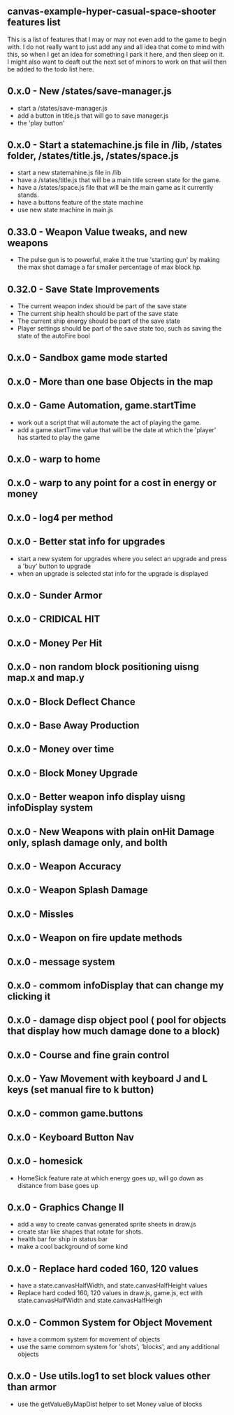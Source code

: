 ## canvas-example-hyper-casual-space-shooter features list

This is a list of features that I may or may not even add to the game to begin with. I do not really want to just add any and all idea that come to mind with this, so when I get an idea for something I park it here, and then sleep on it. I might also want to deaft out the next set of minors to work on that will then be added to the todo list here.

<!-- STATE MACHINE -->
<!--
    I have been putting off creating a state machine becuase I want to focus on the core logic of what the game is first. That is have a game where there is just one state, the main game state, and that is it. However once I do have the core of what the game is worked out, and if I do want to keep working on this project, then at some point I will want to have some kind of main state machine started.
-->

## 0.x.0 - New /states/save-manager.js
* start a /states/save-manager.js
* add a button in title.js that will go to save manager.js
* the 'play button'

## 0.x.0 - Start a statemachine.js file in /lib, /states folder, /states/title.js, /states/space.js
* start a new statemahine.js file in /lib
* have a /states/title.js that will be a main title screen state for the game.
* have a /states/space.js file that will be the main game as it currently stands.
* have a buttons feature of the state machine
* use new state machine in main.js

<!-- IMPROVE FEATURES IN PLACE, FIX BUGS, TWEAK VALUES -->
<!--
    Now that I have basic tools to help me know what the deal is with making money, and how log it takes to get somewhere it is time to use that info to improve features in place. Much of this might involve just tweaking some values to states that are more in line with what they should be for a finished product. At this time I should also focus on fixing known bugs, and simple little problems.

-->

## 0.33.0 - Weapon Value tweaks, and new weapons
* The pulse gun is to powerful, make it the true 'starting gun' by making the max shot damage a far smaller percentage of max block hp.

## 0.32.0 - Save State Improvements
* The current weapon index should be part of the save state
* The current ship health should be part of the save state
* The current ship energy should be part of the save state
* Player settings should be part of the save state too, such as saving the state of the autoFire bool


<!-- INFO and HELP features -->
<!-- 
        From 0.31.x forward I should now add some features that will result in better and cleaner displays of info
    in plave of displaying everything on the canvas all at once, it might be better to have an area that is a kind
    of general info area. Clicking on this area can be uaed to switch between diferent views. There are other features
    that I might want to add like a message system that can be used to display
-->


<!-- BASE OBJECT(S) and SANDBOX -->
## 0.x.0 - Sandbox game mode started
## 0.x.0 - More than one base Objects in the map

<!-- AUTOMATION -->
## 0.x.0 - Game Automation, game.startTime
* work out a script that will automate the act of playing the game.
* add a game.startTime value that will be the date at which the 'player' has started to play the game

<!-- WARP -->
## 0.x.0 - warp to home
## 0.x.0 - warp to any point for a cost in energy or money

<!-- UPGRADE SYSTEM -->
## 0.x.0 - log4 per method
## 0.x.0 - Better stat info for upgrades
* start a new system for upgrades where you select an upgrade and press a 'buy' button to upgrade
* when an upgrade is selected stat info for the upgrade is displayed

<!-- EFFECTS -->
## 0.x.0 - Sunder Armor
## 0.x.0 - CRIDICAL HIT
## 0.x.0 - Money Per Hit

<!-- BLOCKS-->
## 0.x.0 - non random block positioning uisng map.x and map.y
## 0.x.0 - Block Deflect Chance

<!-- MONEY -->
## 0.x.0 - Base Away Production
## 0.x.0 - Money over time
## 0.x.0 - Block Money Upgrade

<!-- WEAPONS -->
## 0.x.0 - Better weapon info display uisng infoDisplay system
## 0.x.0 - New Weapons with plain onHit Damage only, splash damage only, and bolth
## 0.x.0 - Weapon Accuracy
## 0.x.0 - Weapon Splash Damage
## 0.x.0 - Missles
## 0.x.0 - Weapon on fire update methods

<!-- INFO DISP -->
## 0.x.0 - message system
## 0.x.0 - commom infoDisplay that can change my clicking it
## 0.x.0 - damage disp object pool ( pool for objects that display how much damage done to a block)

<!-- CONTROLS -->
## 0.x.0 - Course and fine grain control
## 0.x.0 - Yaw Movement with keyboard J and L keys (set manual fire to k button)
## 0.x.0 - common game.buttons
## 0.x.0 - Keyboard Button Nav

<!-- ADDITIONAL FEATURES -->
<!-- These are additional features that have come to mind for this project that I may or may not get to -->
## 0.x.0 - homesick
* HomeSick feature rate at which energy goes up, will go down as distance from base goes up
## 0.x.0 - Graphics Change II
* add a way to create canvas generated sprite sheets in draw.js
* create star like shapes that rotate for shots.
* health bar for ship in status bar
* make a cool background of some kind
## 0.x.0 - Replace hard coded 160, 120 values
* have a state.canvasHalfWidth, and state.canvasHalfHeight values
* Replace hard coded 160, 120 values in draw.js, game.js, ect with state.canvasHalfWidth and state.canvasHalfHeigh
## 0.x.0 - Common System for Object Movement
* have a commom system for movement of objects
* use the same commom system for 'shots', 'blocks', and any additional objects
## 0.x.0 - Use utils.log1 to set block values other than armor
* use the getValueByMapDist helper to set Money value of blocks
